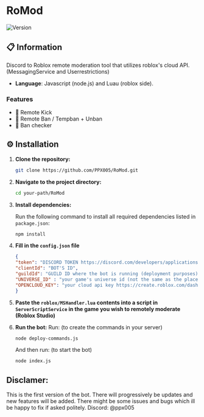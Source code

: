 # RoMod

![Version](https://img.shields.io/badge/version-1.0.0-brightgreen.svg)

## 📋 Information

Discord to Roblox remote moderation tool that utilizes roblox's cloud API. (MessagingService and Userrestrictions)

- **Language**: Javascript (node.js) and Luau (roblox side).

### Features
- 🔧 Remote Kick
- 🔧 Remote Ban / Tempban + Unban
- 🔧 Ban checker

## ⚙️ Installation

1. **Clone the repository:**

    ```bash
    git clone https://github.com/PPX005/RoMod.git
    ```

2. **Navigate to the project directory:**

    ```bash
    cd your-path/RoMod
    ```

3. **Install dependencies:**

    Run the following command to install all required dependencies listed in `package.json`:

    ```bash
    npm install
    ```
    
4. **Fill in the `config.json` file**
	```json
	{
	"token": "DISCORD TOKEN https://discord.com/developers/applications",
	"clientId": "BOT'S ID",
	"guildId": "GUILD ID where the bot is running (deployment purposes)",
	"UNIVERSE_ID" : "your game's universe id (not the same as the place id) create.roblox.com",
	"OPENCLOUD_KEY": "your cloud api key https://create.roblox.com/dashboard/credentials"
	}
	```
5. **Paste the `roblox/MSHandler.lua` contents into a **script** in `ServerScriptService` in the game you wish to remotely moderate (Roblox Studio)**
 
6. **Run the bot:**
   Run: (to create the commands in your server)
    ```bash
    node deploy-commands.js
    ```
    And then run: (to start the bot)
    ```bash
    node index.js
    ```
## Disclamer:
This is the first version of the bot. There will progressively be updates and new features will be added. There might be some issues and bugs which ill be happy to fix if asked politely. Discord: @ppx005
